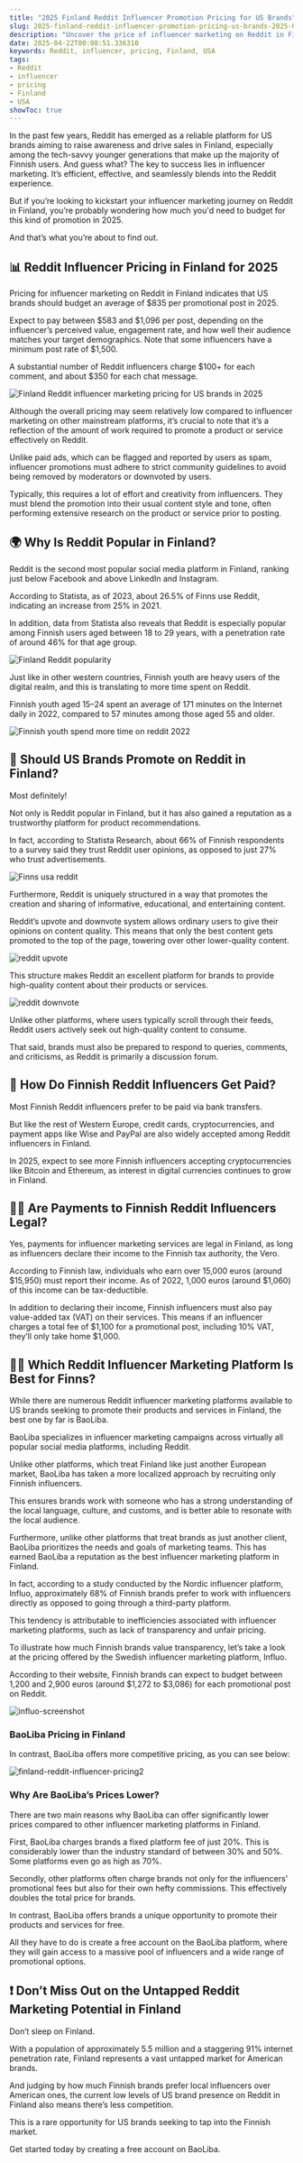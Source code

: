 ```yaml
---
title: "2025 Finland Reddit Influencer Promotion Pricing for US Brands"
slug: 2025-finland-reddit-influencer-promotion-pricing-us-brands-2025-04-22
description: "Uncover the price of influencer marketing on Reddit in Finland for US brands in 2025. Explore pricing, payment methods, and more."
date: 2025-04-22T00:08:51.336310
keywords: Reddit, influencer, pricing, Finland, USA
tags:
- Reddit
- influencer
- pricing
- Finland
- USA
showToc: true
---
```


In the past few years, Reddit has emerged as a reliable platform for US brands aiming to raise awareness and drive sales in Finland, especially among the tech-savvy younger generations that make up the majority of Finnish users. And guess what? The key to success lies in influencer marketing. It’s efficient, effective, and seamlessly blends into the Reddit experience. 

But if you’re looking to kickstart your influencer marketing journey on Reddit in Finland, you’re probably wondering how much you'd need to budget for this kind of promotion in 2025. 

And that’s what you’re about to find out.

## 📊 Reddit Influencer Pricing in Finland for 2025

Pricing for influencer marketing on Reddit in Finland indicates that US brands should budget an average of $835 per promotional post in 2025. 

Expect to pay between $583 and $1,096 per post, depending on the influencer’s perceived value, engagement rate, and how well their audience matches your target demographics. Note that some influencers have a minimum post rate of $1,500. 

A substantial number of Reddit influencers charge $100+ for each comment, and about $350 for each chat message.


![Finland Reddit influencer marketing pricing for US brands in 2025](https://baoliba.com/assets/img/finland-reddit-influencer-pricing-1.png)



Although the overall pricing may seem relatively low compared to influencer marketing on other mainstream platforms, it’s crucial to note that it’s a reflection of the amount of work required to promote a product or service effectively on Reddit. 

Unlike paid ads, which can be flagged and reported by users as spam, influencer promotions must adhere to strict community guidelines to avoid being removed by moderators or downvoted by users. 

Typically, this requires a lot of effort and creativity from influencers. They must blend the promotion into their usual content style and tone, often performing extensive research on the product or service prior to posting.

## 🌍 Why Is Reddit Popular in Finland?

Reddit is the second most popular social media platform in Finland, ranking just below Facebook and above LinkedIn and Instagram. 

According to Statista, as of 2023, about 26.5% of Finns use Reddit, indicating an increase from 25% in 2021.

In addition, data from Statista also reveals that Reddit is especially popular among Finnish users aged between 18 to 29 years, with a penetration rate of around 46% for that age group. 



![Finland Reddit popularity](https://baoliba.com/assets/img/popularity-of-reddit-in-finland.png)

Just like in other western countries, Finnish youth are heavy users of the digital realm, and this is translating to more time spent on Reddit.

Finnish youth aged 15–24 spent an average of 171 minutes on the Internet daily in 2022, compared to 57 minutes among those aged 55 and older. 



![Finnish youth spend more time on reddit 2022](https://baoliba.com/assets/img/finnish-youth-1-reddit.png)

## 🤳 Should US Brands Promote on Reddit in Finland?

Most definitely!

Not only is Reddit popular in Finland, but it has also gained a reputation as a trustworthy platform for product recommendations. 

In fact, according to Statista Research, about 66% of Finnish respondents to a survey said they trust Reddit user opinions, as opposed to just 27% who trust advertisements. 



![Finns usa reddit](https://baoliba.com/assets/img/finnish-youth-1.png)

Furthermore, Reddit is uniquely structured in a way that promotes the creation and sharing of informative, educational, and entertaining content. 

Reddit’s upvote and downvote system allows ordinary users to give their opinions on content quality. This means that only the best content gets promoted to the top of the page, towering over other lower-quality content. 


![reddit upvote](https://baoliba.com/assets/img/reddit-upvote.webp)

This structure makes Reddit an excellent platform for brands to provide high-quality content about their products or services. 



![reddit downvote](https://baoliba.com/assets/img/reddit-downvote.png)

Unlike other platforms, where users typically scroll through their feeds, Reddit users actively seek out high-quality content to consume. 

That said, brands must also be prepared to respond to queries, comments, and criticisms, as Reddit is primarily a discussion forum.

## 💸 How Do Finnish Reddit Influencers Get Paid?

Most Finnish Reddit influencers prefer to be paid via bank transfers. 

But like the rest of Western Europe, credit cards, cryptocurrencies, and payment apps like Wise and PayPal are also widely accepted among Reddit influencers in Finland.

In 2025, expect to see more Finnish influencers accepting cryptocurrencies like Bitcoin and Ethereum, as interest in digital currencies continues to grow in Finland.

## 👨‍⚖️ Are Payments to Finnish Reddit Influencers Legal?

Yes, payments for influencer marketing services are legal in Finland, as long as influencers declare their income to the Finnish tax authority, the Vero.

According to Finnish law, individuals who earn over 15,000 euros (around $15,950) must report their income. As of 2022, 1,000 euros (around $1,060) of this income can be tax-deductible.

In addition to declaring their income, Finnish influencers must also pay value-added tax (VAT) on their services. 
This means if an influencer charges a total fee of $1,100 for a promotional post, including 10% VAT, they’ll only take home $1,000.

## 👌🏿 Which Reddit Influencer Marketing Platform Is Best for Finns?

While there are numerous Reddit influencer marketing platforms available to US brands seeking to promote their products and services in Finland, the best one by far is BaoLiba.

BaoLiba specializes in influencer marketing campaigns across virtually all popular social media platforms, including Reddit.

Unlike other platforms, which treat Finland like just another European market, BaoLiba has taken a more localized approach by recruiting only Finnish influencers. 

This ensures brands work with someone who has a strong understanding of the local language, culture, and customs, and is better able to resonate with the local audience.

Furthermore, unlike other platforms that treat brands as just another client, BaoLiba prioritizes the needs and goals of marketing teams. This has earned BaoLiba a reputation as the best influencer marketing platform in Finland.

In fact, according to a study conducted by the Nordic influencer platform, Influo, approximately 68% of Finnish brands prefer to work with influencers directly as opposed to going through a third-party platform. 

This tendency is attributable to inefficiencies associated with influencer marketing platforms, such as lack of transparency and unfair pricing.

To illustrate how much Finnish brands value transparency, let’s take a look at the pricing offered by the Swedish influencer marketing platform, Influo.

According to their website, Finnish brands can expect to budget between 1,200 and 2,900 euros (around $1,272 to $3,086) for each promotional post on Reddit. 



![influo-screenshot](https://baoliba.com/assets/img/influo-screenshot.png)

### BaoLiba Pricing in Finland

In contrast, BaoLiba offers more competitive pricing, as you can see below: 


![finland-reddit-influencer-pricing2](https://baoliba.com/assets/img/finland-reddit-influencer-pricing2.png)



### Why Are BaoLiba’s Prices Lower?

There are two main reasons why BaoLiba can offer significantly lower prices compared to other influencer marketing platforms in Finland.

First, BaoLiba charges brands a fixed platform fee of just 20%. This is considerably lower than the industry standard of between 30% and 50%. Some platforms even go as high as 70%.

Secondly, other platforms often charge brands not only for the influencers’ promotional fees but also for their own hefty commissions. This effectively doubles the total price for brands.

In contrast, BaoLiba offers brands a unique opportunity to promote their products and services for free. 

All they have to do is create a free account on the BaoLiba platform, where they will gain access to a massive pool of influencers and a wide range of promotional options.

## ❗ Don’t Miss Out on the Untapped Reddit Marketing Potential in Finland

Don’t sleep on Finland.

With a population of approximately 5.5 million and a staggering 91% internet penetration rate, Finland represents a vast untapped market for American brands. 

And judging by how much Finnish brands prefer local influencers over American ones, the current low levels of US brand presence on Reddit in Finland also means there’s less competition. 

This is a rare opportunity for US brands seeking to tap into the Finnish market.  

Get started today by creating a free account on BaoLiba.